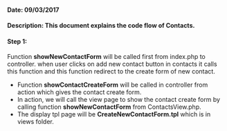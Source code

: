 #### Date: 09/03/2017

#### Description: This document explains the code flow of Contacts.

#### Step 1:

Function **showNewContactForm** will be called first from index.php to controller. when user clicks on add new contact button in contacts it calls this function and this function redirect to the create form of new contact.

- Function **showContactCreateForm** will be called in controller from action which gives the contact create form.
- In action, we will call the view page to show the contact create form by calling function **showNewContactForm** from ContactsView.php.
- The display tpl page will be **CreateNewContactForm.tpl** which is in views folder.
